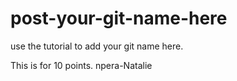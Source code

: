 # post-your-git-name-here
use the tutorial to add your git name here.

This is for 10 points. 
npera-Natalie
